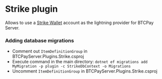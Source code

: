 # Strike plugin

Allows to use a [Strike Wallet](https://strike.me) account as the lightning provider for BTCPay Server.

### Adding database migrations

- Comment out `ItemDefinitionGroup` in BTCPayServer.Plugins.Strike.csproj
- Execute command in the main directory: `dotnet ef migrations add MyMigration -p plugin -c StrikeDbContext -o Migrations`
- Uncomment `ItemDefinitionGroup` in BTCPayServer.Plugins.Strike.csproj
